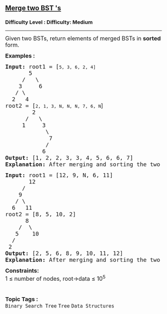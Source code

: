 <h2><a href="https://www.geeksforgeeks.org/problems/merge-two-bst-s/1?page=2&difficulty=Medium&status=unsolved,attempted&sprint=a663236c31453b969852f9ea22507634&sortBy=accuracy">Merge two BST 's</a></h2><h3>Difficulty Level : Difficulty: Medium</h3><hr><div class="problems_problem_content__Xm_eO"><p><span style="font-size: 18px;">Given two BSTs, return elements of merged BSTs in <strong>sorted </strong>form.</span></p>
<p><span style="font-size: 18px;"><strong>Examples :</strong></span></p>
<pre><span style="font-size: 18px;"><strong>Input: </strong>root1 = [</span>5, 3, 6, 2, 4]<br><span style="font-size: 18px;">       5
&nbsp;    /   \
&nbsp;   3     6
&nbsp;  / \
&nbsp; 2   4 <br></span><span style="font-size: 18px;">root2 = [</span>2, 1, 3, N, N, N, 7, 6, N<span style="font-size: 18px; font-family: -apple-system, BlinkMacSystemFont, 'Segoe UI', Roboto, Oxygen, Ubuntu, Cantarell, 'Open Sans', 'Helvetica Neue', sans-serif;">]</span><br><span style="font-size: 18px;"><strong>&nbsp;       </strong>2
&nbsp;     /   \
&nbsp;    1     3
&nbsp;           \
&nbsp;            7
&nbsp;           /
&nbsp;          6
<strong>Output: </strong>[1, 2, 2, 3, 3, 4, 5, 6, 6, 7]<strong>
Explanation: </strong>After merging and sorting the two BST we get [1, 2, 2, 3, 3, 4, 5, 6, 6, 7]</span>.</pre>
<pre><span style="font-size: 18px;"><strong>Input: </strong>root1 = [12, 9, N, 6, 11]<strong>
&nbsp;      </strong>12
&nbsp;    /   
&nbsp;   9
&nbsp;  / \ &nbsp;  
&nbsp; 6   11
root2 = [8, 5, 10, 2]<strong>
&nbsp;     </strong>8
&nbsp;   /  \
&nbsp;  5    10
&nbsp; /
&nbsp;2
<strong>Output: </strong>[2, 5, 6, 8, 9, 10, 11, 12]<strong>
Explanation: </strong>After merging and sorting the two BST we get [2, 5, 6, 8, 9, 10, 11, 12]</span>.</pre>
<p><span style="font-size: 18px;"><strong>Constraints:</strong><br>1 ≤ number of nodes, root-&gt;data ≤ 10<sup>5</sup></span></p></div><br><p><span style=font-size:18px><strong>Topic Tags : </strong><br><code>Binary Search Tree</code>&nbsp;<code>Tree</code>&nbsp;<code>Data Structures</code>&nbsp;